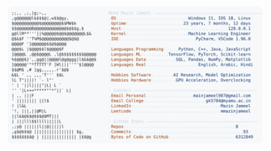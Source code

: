 <picture>
  <source srcset="https://raw.githubusercontent.com/mmazinjameel/mmazinjameel/main/dark_mode.svg?v=1750198210" media="(prefers-color-scheme: dark)">
  <img src="https://raw.githubusercontent.com/mmazinjameel/mmazinjameel/main/light_mode.svg?v=1750198210">
</picture>
